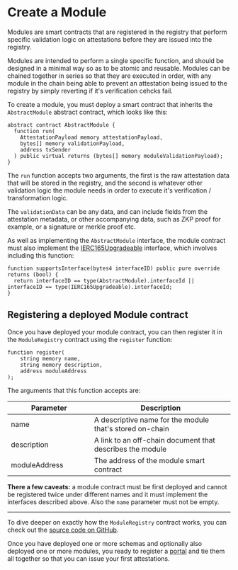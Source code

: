 # Create a Module

Modules are smart contracts that are registered in the registry that perform specific validation logic on attestations before they are issued into the registry.

Modules are intended to perform a single specific function, and should be designed in a minimal way so as to be atomic and reusable.  Modules can be chained together in series so that they are executed in order, with any module in the chain being able to prevent an attestation being issued to the registry by simply reverting if it's verification cehcks fail.

To create a module, you must deploy a smart contract that inherits the `AbstractModule` abstract contract, which looks like this:

```solidity
abstract contract AbstractModule {
  function run(
    AttestationPayload memory attestationPayload,
    bytes[] memory validationPayload,
    address txSender
  ) public virtual returns (bytes[] memory moduleValidationPayload);
}
```

The `run` function accepts two arguments, the first is the raw attestation data that will be stored in the registry, and the second is whatever other validation logic the module needs in order to execute it's verification / transformation logic.

The `validationData` can be any data, and can include fields from the attestation metadata, or other accompanying data, such as ZKP proof for example, or a signature or merkle proof etc.

As well as implementing the `AbstractModule` interface, the module contract must also implement the [IERC165Upgradeable](https://github.com/OpenZeppelin/openzeppelin-contracts-upgradeable/blob/master/contracts/utils/introspection/IERC165Upgradeable.sol) interface, which involves including this function:

```solidity
function supportsInterface(bytes4 interfaceID) public pure override returns (bool) {
  return interfaceID == type(AbstractModule).interfaceId || interfaceID == type(IERC165Upgradeable).interfaceId;
}
```

## Registering a deployed Module contract

Once you have deployed your module contract, you can then register it in the `ModuleRegistry` contract using the `register` function:

```solidity
function register(
    string memory name,
    string memory description,
    address moduleAddress
);
```

The arguments that this function accepts are:

<table><thead><tr><th width="172">Parameter</th><th>Description</th></tr></thead><tbody><tr><td>name</td><td>A descriptive name for the module that's stored on-chain</td></tr><tr><td>description</td><td>A link to an off-chain document that describes the module</td></tr><tr><td>moduleAddress</td><td>The address of the module smart contract</td></tr></tbody></table>

**There a few caveats:** a module contract must be first deployed and cannot be registered twice under different names and it must implement the interfaces described above.  Also the `name` parameter must not be empty.

***

To dive deeper on exactly how the `ModuleRegistry` contract works, you can check out the [source code on GitHub](https://github.com/Consensys/linea-attestation-registry/blob/dev/src/ModuleRegistry.sol).

Once you have deployed one or more schemas and optionally also deployed one or more modules, you ready to register a [portal](create-a-portal.md) and tie them all together so that you can issue your first attestations.
